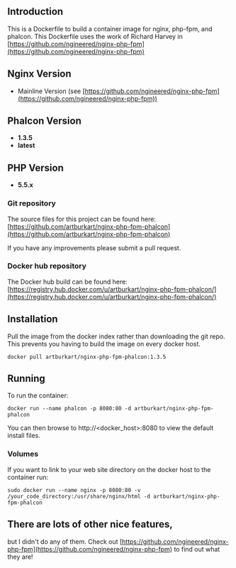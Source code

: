 ## Introduction
This is a Dockerfile to build a container image for nginx, php-fpm, and phalcon. This Dockerfile uses the work of Richard Harvey in [https://github.com/ngineered/nginx-php-fpm](https://github.com/ngineered/nginx-php-fpm)

## Nginx Version
- Mainline Version (see [https://github.com/ngineered/nginx-php-fpm](https://github.com/ngineered/nginx-php-fpm))

## Phalcon Version
- **1.3.5**
- **latest**

## PHP Version
- **5.5.x**

### Git repository
The source files for this project can be found here: [https://github.com/artburkart/nginx-php-fpm-phalcon](https://github.com/artburkart/nginx-php-fpm-phalcon)

If you have any improvements please submit a pull request.

### Docker hub repository
The Docker hub build can be found here: [https://registry.hub.docker.com/u/artburkart/nginx-php-fpm-phalcon/](https://registry.hub.docker.com/u/artburkart/nginx-php-fpm-phalcon/)

## Installation
Pull the image from the docker index rather than downloading the git repo. This prevents you having to build the image on every docker host.

```
docker pull artburkart/nginx-php-fpm-phalcon:1.3.5
```

## Running
To run the container:

```
docker run --name phalcon -p 8080:80 -d artburkart/nginx-php-fpm-phalcon
```
You can then browse to http://\<docker_host\>:8080 to view the default install files.
### Volumes
If you want to link to your web site directory on the docker host to the container run:

```
sudo docker run --name nginx -p 8080:80 -v /your_code_directory:/usr/share/nginx/html -d artburkart/nginx-php-fpm-phalcon
```

## There are lots of other nice features,
but I didn't do any of them. Check out [https://github.com/ngineered/nginx-php-fpm](https://github.com/ngineered/nginx-php-fpm) to find out what they are!